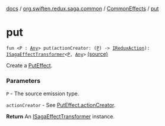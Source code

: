 [docs](../../index.md) / [org.swiften.redux.saga.common](../index.md) / [CommonEffects](index.md) / [put](./put.md)

# put

`fun <P : `[`Any`](https://kotlinlang.org/api/latest/jvm/stdlib/kotlin/-any/index.html)`> put(actionCreator: (`[`P`](put.md#P)`) -> `[`IReduxAction`](../../org.swiften.redux.core/-i-redux-action.md)`): `[`ISagaEffectTransformer`](../-i-saga-effect-transformer.md)`<`[`P`](put.md#P)`, `[`Any`](https://kotlinlang.org/api/latest/jvm/stdlib/kotlin/-any/index.html)`>` [(source)](https://github.com/protoman92/KotlinRedux/tree/master/common/common-saga/src/main/kotlin/org/swiften/redux/saga/common/CommonEffects.kt#L139)

Create a [PutEffect](../-put-effect/index.md).

### Parameters

`P` - The source emission type.

`actionCreator` - See [PutEffect.actionCreator](../-put-effect/action-creator.md).

**Return**
An [ISagaEffectTransformer](../-i-saga-effect-transformer.md) instance.

